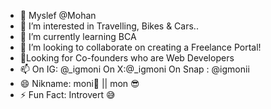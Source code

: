 - 👋 Myslef @Mohan
- 👀 I’m interested in Travelling, Bikes & Cars..
- 🌱 I’m currently learning BCA
- 💞️ I’m looking to collaborate on creating a Freelance Portal!
- 👀Looking for Co-founders who are Web Developers
- 📫 On IG: @_igmoni On X:@_igmoni On Snap : @igmonii 
- 😄 Nikname: moni🥤 || mon 😎
- ⚡ Fun Fact: Introvert 😅
